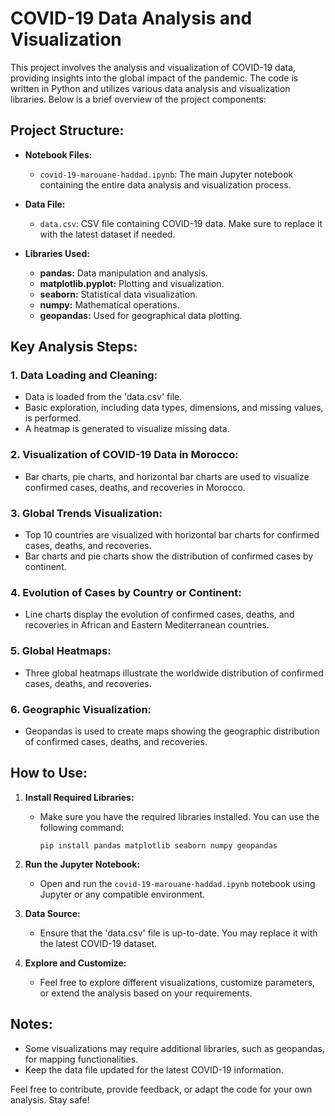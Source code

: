 # COVID-19 Data Analysis and Visualization

This project involves the analysis and visualization of COVID-19 data, providing insights into the global impact of the pandemic. The code is written in Python and utilizes various data analysis and visualization libraries. Below is a brief overview of the project components:

## Project Structure:
 
- **Notebook Files:**
  - `covid-19-marouane-haddad.ipynb`: The main Jupyter notebook containing the entire data analysis and visualization process.
  
- **Data File:**
  - `data.csv`: CSV file containing COVID-19 data. Make sure to replace it with the latest dataset if needed.

- **Libraries Used:**
  - **pandas:** Data manipulation and analysis.
  - **matplotlib.pyplot:** Plotting and visualization.
  - **seaborn:** Statistical data visualization.
  - **numpy:** Mathematical operations.
  - **geopandas:** Used for geographical data plotting.

## Key Analysis Steps:

### 1. Data Loading and Cleaning:
   - Data is loaded from the 'data.csv' file.
   - Basic exploration, including data types, dimensions, and missing values, is performed.
   - A heatmap is generated to visualize missing data.

### 2. Visualization of COVID-19 Data in Morocco:
   - Bar charts, pie charts, and horizontal bar charts are used to visualize confirmed cases, deaths, and recoveries in Morocco.

### 3. Global Trends Visualization:
   - Top 10 countries are visualized with horizontal bar charts for confirmed cases, deaths, and recoveries.
   - Bar charts and pie charts show the distribution of confirmed cases by continent.

### 4. Evolution of Cases by Country or Continent:
   - Line charts display the evolution of confirmed cases, deaths, and recoveries in African and Eastern Mediterranean countries.

### 5. Global Heatmaps:
   - Three global heatmaps illustrate the worldwide distribution of confirmed cases, deaths, and recoveries.

### 6. Geographic Visualization:
   - Geopandas is used to create maps showing the geographic distribution of confirmed cases, deaths, and recoveries.

## How to Use:

1. **Install Required Libraries:**
   - Make sure you have the required libraries installed. You can use the following command:
     ```
     pip install pandas matplotlib seaborn numpy geopandas
     ```

2. **Run the Jupyter Notebook:**
   - Open and run the `covid-19-marouane-haddad.ipynb` notebook using Jupyter or any compatible environment.

3. **Data Source:**
   - Ensure that the 'data.csv' file is up-to-date. You may replace it with the latest COVID-19 dataset.

4. **Explore and Customize:**
   - Feel free to explore different visualizations, customize parameters, or extend the analysis based on your requirements.

## Notes:
- Some visualizations may require additional libraries, such as geopandas, for mapping functionalities.
- Keep the data file updated for the latest COVID-19 information.

Feel free to contribute, provide feedback, or adapt the code for your own analysis. Stay safe!
